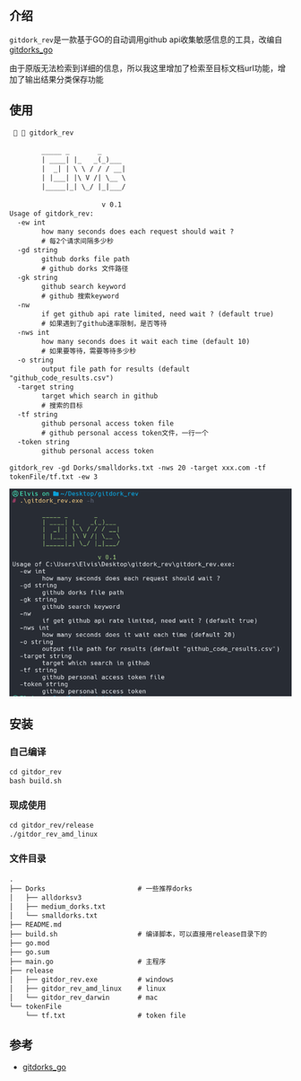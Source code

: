 ## 介绍

`gitdork_rev`是一款基于GO的自动调用github api收集敏感信息的工具，改编自 [gitdorks_go](https://github.com/obheda12/GitDorker)

由于原版无法检索到详细的信息，所以我这里增加了检索至目标文档url功能，增加了输出结果分类保存功能

## 使用

```ascii
   gitdork_rev

        _____ _       _
        | ____| |_   _(_)___
        |  _| | \ \ / / / __|
        | |___| |\ V /| \__ \
        |_____|_| \_/ |_|___/

                       v 0.1
Usage of gitdork_rev:
  -ew int
    	how many seconds does each request should wait ? 
    	# 每2个请求间隔多少秒
  -gd string
    	github dorks file path 
    	# github dorks 文件路径
  -gk string
    	github search keyword
    	# github 搜索keyword
  -nw
    	if get github api rate limited, need wait ? (default true) 
    	# 如果遇到了github速率限制，是否等待
  -nws int
    	how many seconds does it wait each time (default 10)
    	# 如果要等待，需要等待多少秒
  -o string
        output file path for results (default "github_code_results.csv")
  -target string
    	target which search in github
    	# 搜索的目标
  -tf string
    	github personal access token file
    	# github personal access token文件，一行一个
  -token string
    	github personal access token

```


```shell
gitdork_rev -gd Dorks/smalldorks.txt -nws 20 -target xxx.com -tf tokenFile/tf.txt -ew 3
```

![image-20241121194232186](.\README.assets\image-20241121194232186.png)

## 安装

### 自己编译

```shell
cd gitdor_rev
bash build.sh
```

### 现成使用

```shell
cd gitdor_rev/release
./gitdor_rev_amd_linux
```



### 文件目录

```
.
├── Dorks						# 一些推荐dorks
│   ├── alldorksv3
│   ├── medium_dorks.txt
│   └── smalldorks.txt
├── README.md
├── build.sh					# 编译脚本，可以直接用release目录下的
├── go.mod
├── go.sum
├── main.go						# 主程序
├── release
│   ├── gitdor_rev.exe			# windows
│   ├── gitdor_rev_amd_linux	# linux
│   └── gitdor_rev_darwin		# mac
└── tokenFile
    └── tf.txt					# token file
```

## 参考

* [gitdorks_go](https://github.com/damit5/gitdorks_go)
